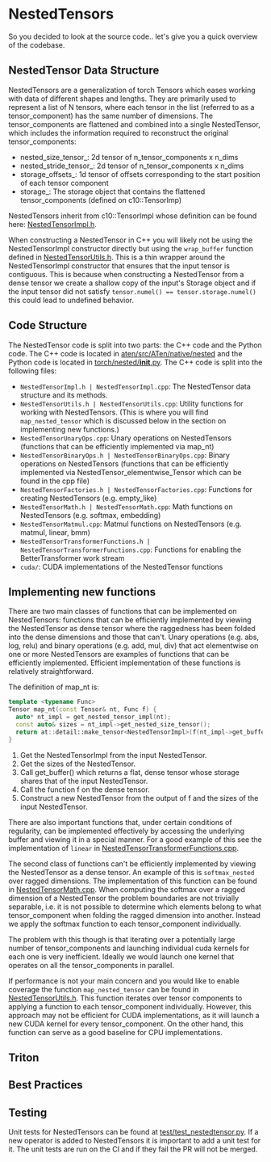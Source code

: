 # NestedTensors
So you decided to look at the source code.. let's give you a quick overview of the codebase.

## NestedTensor Data Structure

NestedTensors are a generalization of torch Tensors which eases working with data of different shapes and lengths. They are primarily used to represent a list of N tensors, where each tensor in the list (referred to as a tensor_component) has the same number of dimensions. The tensor_components are flattened and combined into a single NestedTensor, which includes the information required to reconstruct the original tensor_components:

- nested_size_tensor_: 2d tensor of n_tensor_components x n_dims
- nested_stride_tensor_: 2d tensor of n_tensor_components x n_dims
- storage_offsets_: 1d tensor of offsets corresponding to the start position of each tensor component
- storage_: The storage object that contains the flattened tensor_components (defined on c10::TensorImp)

NestedTensors inherit from c10::TensorImpl whose definition can be found here: [NestedTensorImpl.h](../../NestedTensorImpl.h).

When constructing a NestedTensor in C++ you will likely not be using the NestedTensorImpl constructor directly but using the `wrap_buffer` function defined in [NestedTensorUtils.h](NestedTensorUtils.h). This is a thin wrapper around the NestedTensorImpl constructor that ensures that the input tensor is contiguous. This is because when constructing a NestedTensor from a dense tensor we create a shallow copy of the input's Storage object and if the input tensor did not satisfy `tensor.numel() == tensor.storage.numel()` this could lead to undefined behavior.

##  Code Structure

The NestedTensor code is split into two parts: the C++ code and the Python code. The C++ code is located in [aten/src/ATen/native/nested](.) and the Python code is located in [torch/nested/__init__.py](/torch/nested/__init__.py). The C++ code is split into the following files:

- `NestedTensorImpl.h | NestedTensorImpl.cpp`: The NestedTensor data structure and its methods.
- `NestedTensorUtils.h | NestedTensorUtils.cpp`: Utility functions for working with NestedTensors. (This is where you will find  `map_nested_tensor` which is discussed below in the section on implementing new functions.)
- `NestedTensorUnaryOps.cpp`: Unary operations on NestedTensors (functions that can be efficiently implemented via map_nt)
- `NestedTensorBinaryOps.h | NestedTensorBinaryOps.cpp`: Binary operations on NestedTensors (functions that can be efficiently implemented via NestedTensor_elementwise_Tensor which can be found in the cpp file)
- `NestedTensorFactories.h | NestedTensorFactories.cpp`: Functions for creating NestedTensors (e.g. empty_like)
- `NestedTensorMath.h | NestedTensorMath.cpp`: Math functions on NestedTensors (e.g. softmax, embedding)
- `NestedTensorMatmul.cpp`: Matmul functions on NestedTensors (e.g. matmul, linear, bmm)
- `NestedTensorTransformerFunctions.h | NestedTensorTransformerFunctions.cpp`: Functions for enabling the BetterTransformer work stream
- `cuda/`: CUDA implementations of the NestedTensor functions

##  Implementing new functions
There are two main classes of functions that can be implemented on NestedTensors: functions that can be efficiently implemented by viewing the NestedTensor as dense tensor where the raggedness has been folded into the dense dimensions and those that can't. Unary operations (e.g. abs, log, relu) and binary operations (e.g. add, mul, div) that act elementwise on one or more NestedTensors are examples of functions that can be efficiently implemented. Efficient implementation of these functions is relatively straightforward.

The definition of map_nt is:

```cpp
template <typename Func>
Tensor map_nt(const Tensor& nt, Func f) {
  auto* nt_impl = get_nested_tensor_impl(nt);
  const auto& sizes = nt_impl->get_nested_size_tensor();
  return at::detail::make_tensor<NestedTensorImpl>(f(nt_impl->get_buffer()), sizes);
}
```
1. Get the NestedTensorImpl from the input NestedTensor.
2. Get the sizes of the NestedTensor.
3. Call get_buffer() which returns a flat, dense tensor whose storage shares that of the input NestedTensor.
4. Call the function f on the dense tensor.
5. Construct a new NestedTensor from the output of f and the sizes of the input NestedTensor.

There are also important functions that, under certain conditions of regularity, can be implemented effectively by accessing the underlying buffer and viewing it in a special manner. For a good example of this see the implementation of `linear` in [NestedTensorTransformerFunctions.cpp](NestedTensorTransformerFunctions.cpp).

The second class of functions can't be efficiently implemented by viewing the NestedTensor as a dense tensor. An example of this is `softmax_nested` over ragged dimensions. The implementation of this function can be found in [NestedTensorMath.cpp](NestedTensorMath.cpp). When computing the softmax over a ragged dimension of a NestedTensor the problem boundaries are not trivially separable, i.e. it is not possible to determine which elements belong to what tensor_component when folding the ragged dimension into another. Instead we apply the softmax function to each tensor_component individually.

The problem with this though is that iterating over a potentially large number of tensor_components and launching individual cuda kernels for each one is very inefficient. Ideally we would launch one kernel that operates on all the tensor_components in parallel.

If performance is not your main concern and you would like to enable coverage the function `map_nested_tensor` can be found in [NestedTensorUtils.h](NestedTensorUtils.h). This function iterates over tensor components to applying a function to each tensor_component individually. However, this approach may not be efficient for CUDA implementations, as it will launch a new CUDA kernel for every tensor_component. On the other hand, this function can serve as a good baseline for CPU implementations.

## Triton

##  Best Practices

## Testing
Unit tests for NestedTensors can be found at [test/test_nestedtensor.py](/test/test_nestedtensor.py). If a new operator is added to NestedTensors it is important to add a unit test for it. The unit tests are run on the CI and if they fail the PR will not be merged.
